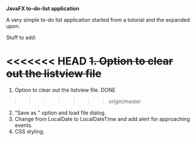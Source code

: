 **JavaFX to-do-list application**

A very simple to-do list application started from a tutorial and the expanded upon.

Stuff to add:

<<<<<<< HEAD
~~1. Option to clear out the listview file~~
=======
1. Option to clear out the listview file. DONE
>>>>>>> origin/master
2. "Save as " option and load file dialog.
3. Change from LocalDate to LocalDateTime and add alert for approaching events.
4. CSS styling.
